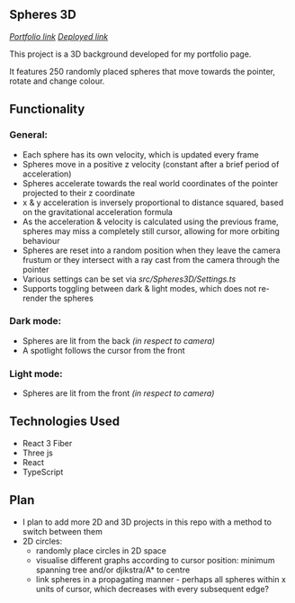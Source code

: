 ## **Spheres 3D**

_[Portfolio link](https://sang53.github.io/)_
_[Deployed link](https://sang53.github.io/Spheres3D/)_

This project is a 3D background developed for my portfolio page.

It features 250 randomly placed spheres that move towards the pointer, rotate and change colour.

## **Functionality**

### General:

- Each sphere has its own velocity, which is updated every frame
- Spheres move in a positive z velocity (constant after a brief period of acceleration)
- Spheres accelerate towards the real world coordinates of the pointer projected to their z coordinate
- x & y acceleration is inversely proportional to distance squared, based on the gravitational acceleration formula
- As the acceleration & velocity is calculated using the previous frame, spheres may miss a completely still cursor, allowing for more orbiting behaviour
- Spheres are reset into a random position when they leave the camera frustum or they intersect with a ray cast from the camera through the pointer
- Various settings can be set via _src/Spheres3D/Settings.ts_
- Supports toggling between dark & light modes, which does not re-render the spheres

### Dark mode:

- Spheres are lit from the back _(in respect to camera)_
- A spotlight follows the cursor from the front

### Light mode:

- Spheres are lit from the front _(in respect to camera)_

## **Technologies Used**

- React 3 Fiber
- Three js
- React
- TypeScript

## **Plan**

- I plan to add more 2D and 3D projects in this repo with a method to switch between them
- 2D circles:
  - randomly place circles in 2D space
  - visualise different graphs according to cursor position: minimum spanning tree and/or djikstra/A\* to centre
  - link spheres in a propagating manner - perhaps all spheres within x units of cursor, which decreases with every subsequent edge?
